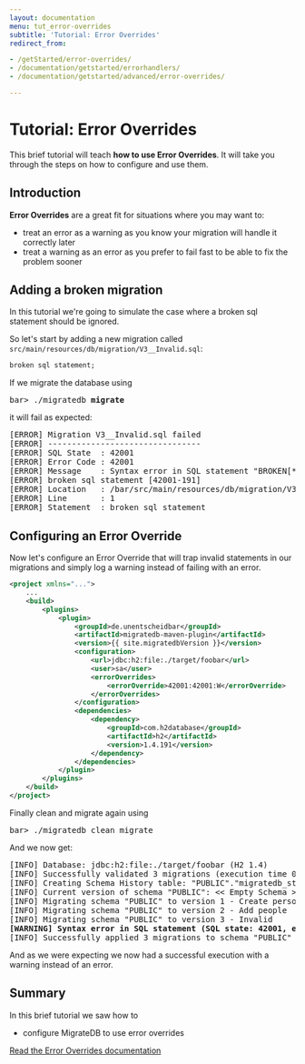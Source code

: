 ```yaml
---
layout: documentation
menu: tut_error-overrides
subtitle: 'Tutorial: Error Overrides'
redirect_from:

- /getStarted/error-overrides/
- /documentation/getstarted/errorhandlers/
- /documentation/getstarted/advanced/error-overrides/

---
```


# Tutorial: Error Overrides

This brief tutorial will teach **how to use Error Overrides**. It will take you through the
steps on how to configure and use them.

## Introduction

**Error Overrides** are a great fit for situations where you may want to:

- treat an error as a warning as you know your migration will handle it correctly later
- treat a warning as an error as you prefer to fail fast to be able to fix the problem sooner

## Adding a broken migration

In this tutorial we're going to simulate the case where a broken sql statement should be ignored.

So let's start by adding a new migration called `src/main/resources/db/migration/V3__Invalid.sql`:

```sql
broken sql statement;
```

If we migrate the database using
<pre class="console"><span>bar&gt;</span> ./migratedb <strong>migrate</strong></pre> 

it will fail as expected:
<pre class="console">[ERROR] Migration V3__Invalid.sql failed
[ERROR] --------------------------------
[ERROR] SQL State  : 42001
[ERROR] Error Code : 42001
[ERROR] Message    : Syntax error in SQL statement "BROKEN[*] SQL STATEMENT "; expected "BACKUP, BEGIN, {"; SQL statement:
[ERROR] broken sql statement [42001-191]
[ERROR] Location   : /bar/src/main/resources/db/migration/V3__Invalid.sql (/bar/src/main/resources/db/migration/V3__Invalid.sql)
[ERROR] Line       : 1
[ERROR] Statement  : broken sql statement</pre> 

## Configuring an Error Override

Now let's configure an Error Override that will trap invalid statements in our migrations and simply log a warning
instead of failing with an error.

```xml
<project xmlns="...">
    ...
    <build>
        <plugins>
            <plugin>
                <groupId>de.unentscheidbar</groupId>
                <artifactId>migratedb-maven-plugin</artifactId>
                <version>{{ site.migratedbVersion }}</version>
                <configuration>
                    <url>jdbc:h2:file:./target/foobar</url>
                    <user>sa</user>
                    <errorOverrides>
                        <errorOverride>42001:42001:W</errorOverride>
                    </errorOverrides>
                </configuration>
                <dependencies>
                    <dependency>
                        <groupId>com.h2database</groupId>
                        <artifactId>h2</artifactId>
                        <version>1.4.191</version>
                    </dependency>
                </dependencies>
            </plugin>
        </plugins>
    </build>
</project>
```

Finally clean and migrate again using
<pre class="console"><span>bar&gt;</span> ./migratedb clean migrate</pre>

And we now get:

<pre class="console">[INFO] Database: jdbc:h2:file:./target/foobar (H2 1.4)
[INFO] Successfully validated 3 migrations (execution time 00:00.007s)
[INFO] Creating Schema History table: "PUBLIC"."migratedb_state"
[INFO] Current version of schema "PUBLIC": << Empty Schema >>
[INFO] Migrating schema "PUBLIC" to version 1 - Create person table
[INFO] Migrating schema "PUBLIC" to version 2 - Add people
[INFO] Migrating schema "PUBLIC" to version 3 - Invalid
<strong>[WARNING] Syntax error in SQL statement (SQL state: 42001, error code: 42001)</strong>
[INFO] Successfully applied 3 migrations to schema "PUBLIC" (execution time 00:00.039s)</pre>

And as we were expecting we now had a successful execution with a warning instead of an error.

## Summary

In this brief tutorial we saw how to

- configure MigrateDB to use error overrides

<p class="next-steps">
    <a class="btn btn-primary" href="/migratedb/documentation/concepts/error-overrides">Read the Error Overrides documentation <i class="fa fa-arrow-right"></i></a>
</p>
